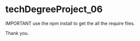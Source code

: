 # techDegreeProject_06

IMPORTANT use the npm install to get the all the require files.

Thank you.
